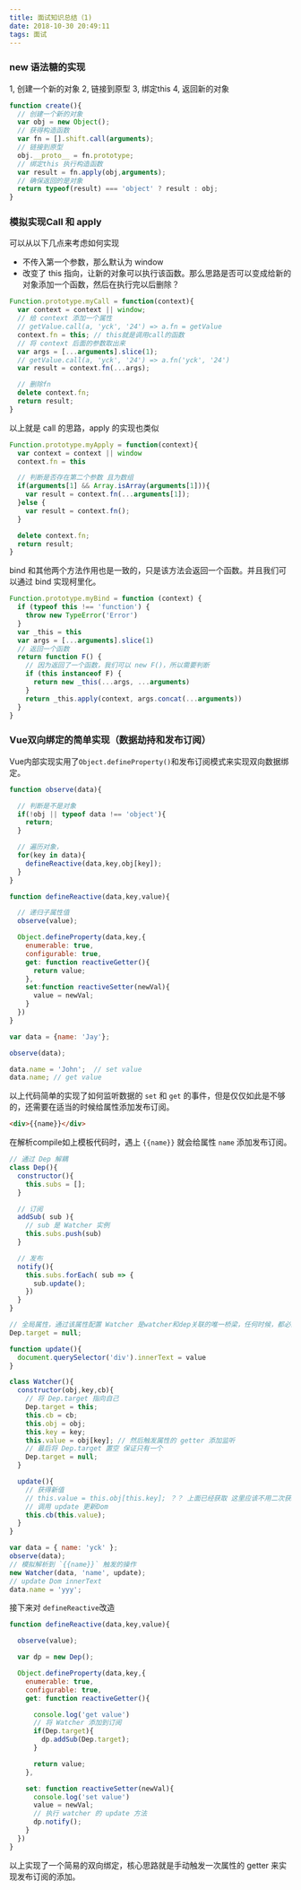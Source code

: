 ```yaml
---
title: 面试知识总结（1)
date: 2018-10-30 20:49:11
tags: 面试
---
```

### new 语法糖的实现

1, 创建一个新的对象
2, 链接到原型
3, 绑定this
4, 返回新的对象

<!-- more -->

```js
function create(){
  // 创建一个新的对象
  var obj = new Object();
  // 获得构造函数
  var fn = [].shift.call(arguments);
  // 链接到原型
  obj.__proto__ = fn.prototype;
  // 绑定this 执行构造函数
  var result = fn.apply(obj,arguments);
  // 确保返回的是对象
  return typeof(result) === 'object' ? result : obj;
}
```

### 模拟实现Call 和 apply

可以从以下几点来考虑如何实现

* 不传入第一个参数，那么默认为 window
* 改变了 this 指向，让新的对象可以执行该函数。那么思路是否可以变成给新的对象添加一个函数，然后在执行完以后删除？

```js
Function.prototype.myCall = function(context){
  var context = context || window;
  // 给 context 添加一个属性
  // getValue.call(a, 'yck', '24') => a.fn = getValue
  context.fn = this; // this就是调用call的函数
  // 将 context 后面的参数取出来
  var args = [...arguments].slice(1);
  // getValue.call(a, 'yck', '24') => a.fn('yck', '24')
  var result = context.fn(...args);

  // 删除fn
  delete context.fn;
  return result;
}
```

以上就是 call 的思路，apply 的实现也类似

```js
Function.prototype.myApply = function(context){
  var context = context || window
  context.fn = this

  // 判断是否存在第二个参数 且为数组
  if(arguments[1] && Array.isArray(arguments[1])){
    var result = context.fn(...arguments[1]);
  }else {
    var result = context.fn();
  }

  delete context.fn;
  return result;
}
```

bind 和其他两个方法作用也是一致的，只是该方法会返回一个函数。并且我们可以通过 bind 实现柯里化。

```js
Function.prototype.myBind = function (context) {
  if (typeof this !== 'function') {
    throw new TypeError('Error')
  }
  var _this = this
  var args = [...arguments].slice(1)
  // 返回一个函数
  return function F() {
    // 因为返回了一个函数，我们可以 new F()，所以需要判断
    if (this instanceof F) {
      return new _this(...args, ...arguments)
    }
    return _this.apply(context, args.concat(...arguments))
  }
}
```

### Vue双向绑定的简单实现（数据劫持和发布订阅）

Vue内部实现实用了`Object.defineProperty()`和发布订阅模式来实现双向数据绑定。

```js
function observe(data){

  // 判断是不是对象
  if(!obj || typeof data !== 'object'){
    return;
  }

  // 遍历对象，
  for(key in data){
    defineReactive(data,key,obj[key]);
  }
}

function defineReactive(data,key,value){

  // 递归子属性值
  observe(value);

  Object.defineProperty(data,key,{
    enumerable: true,
    configurable: true,
    get: function reactiveGetter(){
      return value;
    },
    set:function reactiveSetter(newVal){
      value = newVal;
    }
  })
}

var data = {name: 'Jay'};

observe(data);

data.name = 'John';  // set value
data.name; // get value
```

以上代码简单的实现了如何监听数据的 `set` 和 `get` 的事件，但是仅仅如此是不够的，还需要在适当的时候给属性添加发布订阅。

```html
<div>{{name}}</div>
```

在解析compile如上模板代码时，遇上 `{{name}}` 就会给属性 `name` 添加发布订阅。

```js
// 通过 Dep 解耦
class Dep(){
  constructor(){
    this.subs = [];
  }

  // 订阅
  addSub( sub ){
    // sub 是 Watcher 实例
    this.subs.push(sub)
  }

  // 发布
  notify(){
    this.subs.forEach( sub => {
      sub.update();
    })
  }
}

// 全局属性，通过该属性配置 Watcher 是watcher和dep关联的唯一桥梁，任何时候，都必须保证Dep.target只有一个值。
Dep.target = null;

function update(){
  document.querySelector('div').innerText = value
}

class Watcher(){
  constructor(obj,key,cb){
    // 将 Dep.target 指向自己
    Dep.target = this;
    this.cb = cb;
    this.obj = obj;
    this.key = key;
    this.value = obj[key]; // 然后触发属性的 getter 添加监听
    // 最后将 Dep.target 置空 保证只有一个
    Dep.target = null;
  }

  update(){
    // 获得新值
    // this.value = this.obj[this.key]; ？？ 上面已经获取 这里应该不用二次获取了
    // 调用 update 更新Dom
    this.cb(this.value);
  }
}

var data = { name: 'yck' };
observe(data);
// 模拟解析到 `{{name}}` 触发的操作
new Watcher(data, 'name', update);
// update Dom innerText
data.name = 'yyy';

```

接下来对 `defineReactive`改造

```js
function defineReactive(data,key,value){

  observe(value);

  var dp = new Dep();

  Object.defineProperty(data,key,{
    enumerable: true,
    configurable: true,
    get: function reactiveGetter(){

      console.log('get value')
      // 将 Watcher 添加到订阅
      if(Dep.target){
        dp.addSub(Dep.target);
      }

      return value;
    },

    set: function reactiveSetter(newVal){
      console.log('set value')
      value = newVal;
      // 执行 watcher 的 update 方法
      dp.notify();
    }
  })
}
```

以上实现了一个简易的双向绑定，核心思路就是手动触发一次属性的 getter 来实现发布订阅的添加。
